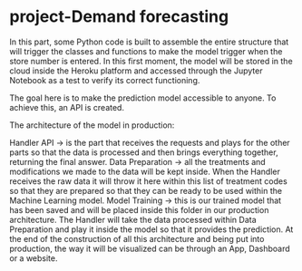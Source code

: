 # project-Demand forecasting

In this part, some Python code is built to assemble the entire structure that will trigger the classes and functions to make the model trigger when the store number is entered. In this first moment, the model will be stored in the cloud inside the Heroku platform and accessed through the Jupyter Notebook as a test to verify its correct functioning.

The goal here is to make the prediction model accessible to anyone. To achieve this, an API is created.

The architecture of the model in production:

Handler API -> is the part that receives the requests and plays for the other parts so that the data is processed and then brings everything together, returning the final answer.
Data Preparation -> all the treatments and modifications we made to the data will be kept inside. When the Handler receives the raw data it will throw it here within this list of treatment codes so that they are prepared so that they can be ready to be used within the Machine Learning model.
Model Training -> this is our trained model that has been saved and will be placed inside this folder in our production architecture. The Handler will take the data processed within Data Preparation and play it inside the model so that it provides the prediction.
At the end of the construction of all this architecture and being put into production, the way it will be visualized can be through an App, Dashboard or a website.
